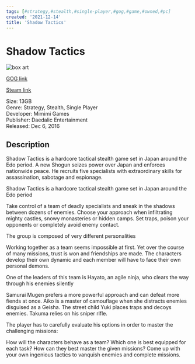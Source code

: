 ```yaml
---
tags: [#strategy,#stealth,#single-player,#gog,#game,#owned,#pc]
created: '2021-12-14'
title: 'Shadow Tactics'
---
```

# Shadow Tactics

![box art](https://cdn1.epicgames.com/undefined/offer/EGS_MimimiGames_ShadowTacticsBladesoftheShogun_S3-1360x766-216c2e04b177c6b7252f1f535edef030.jpg?h=270&amp;resize=1&amp;w=480)

[GOG link](https://www.gog.com/game/shadow_tactics_blades_of_the_shogun)

[Steam link](https://store.steampowered.com/app/1579380/Shadow_Tactics_Aikos_Choice/?snr=1_7_7_151_150_1)

Size: 13GB  
Genre: Strategy, Stealth, Single Player  
Developer: Mimimi Games  
Publisher: Daedalic Entertainment  
Released: Dec 6, 2016  

## Description

Shadow Tactics is a hardcore tactical stealth game set in Japan around the Edo period. A new Shogun seizes power over Japan and enforces nationwide peace. He recruits five specialists with extraordinary skills for assassination, sabotage and espionage.

Shadow Tactics is a hardcore tactical stealth game set in Japan around the Edo period

Take control of a team of deadly specialists and sneak in the shadows between dozens of enemies. Choose your approach when infiltrating mighty castles, snowy monasteries or hidden camps. Set traps, poison your opponents or completely avoid enemy contact.

The group is composed of very different personalities

Working together as a team seems impossible at first. Yet over the course of many missions, trust is won and friendships are made. The characters develop their own dynamic and each member will have to face their own personal demons.

One of the leaders of this team is Hayato, an agile ninja, who clears the way through his enemies silently

Samurai Mugen prefers a more powerful approach and can defeat more fiends at once. Aiko is a master of camouflage when she distracts enemies disguised as a Geisha. The street child Yuki places traps and decoys enemies. Takuma relies on his sniper rifle.

The player has to carefully evaluate his options in order to master the challenging missions: 

How will the characters behave as a team? Which one is best equipped for each task? How can they best master the given missions? Come up with your own ingenious tactics to vanquish enemies and complete missions.
